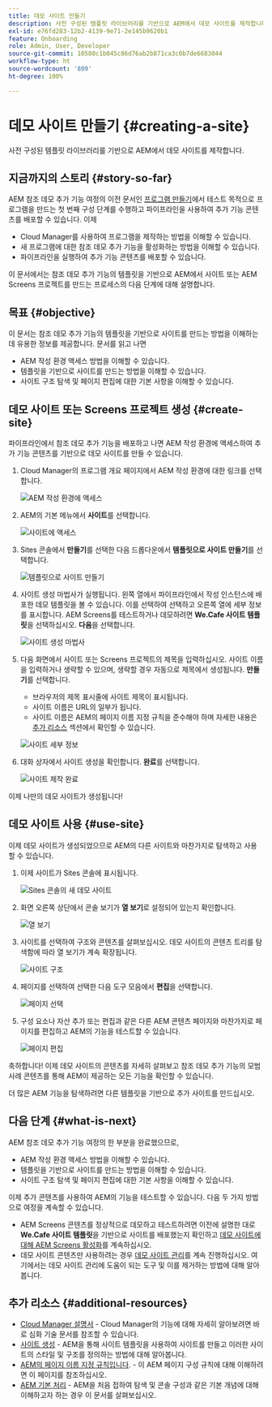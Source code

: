 ```yaml
---
title: 데모 사이트 만들기
description: 사전 구성된 템플릿 라이브러리를 기반으로 AEM에서 데모 사이트를 제작합니다.
exl-id: e76fd283-12b2-4139-9e71-2e145b9620b1
feature: Onboarding
role: Admin, User, Developer
source-git-commit: 10580c1b045c86d76ab2b871ca3c0b7de6683044
workflow-type: ht
source-wordcount: '809'
ht-degree: 100%

---
```


# 데모 사이트 만들기 {#creating-a-site}

사전 구성된 템플릿 라이브러리를 기반으로 AEM에서 데모 사이트를 제작합니다.

## 지금까지의 스토리 {#story-so-far}

AEM 참조 데모 추가 기능 여정의 이전 문서인 [프로그램 만들기](create-program.md)에서 테스트 목적으로 프로그램을 만드는 첫 번째 구성 단계를 수행하고 파이프라인을 사용하여 추가 기능 콘텐츠를 배포할 수 있습니다. 이제

* Cloud Manager를 사용하여 프로그램을 제작하는 방법을 이해할 수 있습니다.
* 새 프로그램에 대한 참조 데모 추가 기능을 활성화하는 방법을 이해할 수 있습니다.
* 파이프라인을 실행하여 추가 기능 콘텐츠를 배포할 수 있습니다.

이 문서에서는 참조 데모 추가 기능의 템플릿을 기반으로 AEM에서 사이트 또는 AEM Screens 프로젝트를 만드는 프로세스의 다음 단계에 대해 설명합니다.

## 목표 {#objective}

이 문서는 참조 데모 추가 기능의 템플릿을 기반으로 사이트를 만드는 방법을 이해하는 데 유용한 정보를 제공합니다. 문서를 읽고 나면

* AEM 작성 환경 액세스 방법을 이해할 수 있습니다.
* 템플릿을 기반으로 사이트를 만드는 방법을 이해할 수 있습니다.
* 사이트 구조 탐색 및 페이지 편집에 대한 기본 사항을 이해할 수 있습니다.

## 데모 사이트 또는 Screens 프로젝트 생성 {#create-site}

파이프라인에서 참조 데모 추가 기능을 배포하고 나면 AEM 작성 환경에 액세스하여 추가 기능 콘텐츠를 기반으로 데모 사이트를 만들 수 있습니다.

1. Cloud Manager의 프로그램 개요 페이지에서 AEM 작성 환경에 대한 링크를 선택합니다.

   ![AEM 작성 환경에 액세스](assets/access-author.png)

1. AEM의 기본 메뉴에서 **사이트**&#x200B;를 선택합니다.

   ![사이트에 액세스](assets/access-sites.png)

1. Sites 콘솔에서 **만들기**&#x200B;를 선택한 다음 드롭다운에서 **템플릿으로 사이트 만들기**&#x200B;를 선택합니다.

   ![템플릿으로 사이트 만들기](assets/create-site-from-template.png)

1. 사이트 생성 마법사가 실행됩니다. 왼쪽 열에서 파이프라인에서 작성 인스턴스에 배포한 데모 템플릿을 볼 수 있습니다. 이를 선택하여 선택하고 오른쪽 열에 세부 정보를 표시합니다. AEM Screens를 테스트하거나 데모하려면 **We.Cafe 사이트 템플릿**&#x200B;을 선택하십시오. **다음**&#x200B;을 선택합니다.

   ![사이트 생성 마법사](assets/site-creation-wizard.png)

1. 다음 화면에서 사이트 또는 Screens 프로젝트의 제목을 입력하십시오. 사이트 이름을 입력하거나 생략할 수 있으며, 생략할 경우 자동으로 제목에서 생성됩니다. **만들기**&#x200B;를 선택합니다.

   * 브라우저의 제목 표시줄에 사이트 제목이 표시됩니다.
   * 사이트 이름은 URL의 일부가 됩니다.
   * 사이트 이름은 AEM의 페이지 이름 지정 규칙을 준수해야 하며 자세한 내용은 [추가 리소스](#additional-resources) 섹션에서 확인할 수 있습니다.

   ![사이트 세부 정보](assets/site-details.png)

1. 대화 상자에서 사이트 생성을 확인합니다. **완료**&#x200B;를 선택합니다.

   ![사이트 제작 완료](assets/site-creation-complete.png)

이제 나만의 데모 사이트가 생성됩니다!

## 데모 사이트 사용 {#use-site}

이제 데모 사이트가 생성되었으므로 AEM의 다른 사이트와 마찬가지로 탐색하고 사용할 수 있습니다.

1. 이제 사이트가 Sites 콘솔에 표시됩니다.

   ![Sites 콘솔의 새 데모 사이트](assets/new-demo-site.png)

1. 화면 오른쪽 상단에서 콘솔 보기가 **열 보기**&#x200B;로 설정되어 있는지 확인합니다.

   ![열 보기](assets/column-view.png)

1. 사이트를 선택하여 구조와 콘텐츠를 살펴보십시오. 데모 사이트의 콘텐츠 트리를 탐색함에 따라 열 보기가 계속 확장됩니다.

   ![사이트 구조](assets/site-structure.png)

1. 페이지를 선택하여 선택한 다음 도구 모음에서 **편집**&#x200B;을 선택합니다.

   ![페이지 선택](assets/select-page.png)

1. 구성 요소나 자산 추가 또는 편집과 같은 다른 AEM 콘텐츠 페이지와 마찬가지로 페이지를 편집하고 AEM의 기능을 테스트할 수 있습니다.

   ![페이지 편집](assets/edit-page.png)

축하합니다! 이제 데모 사이트의 콘텐츠를 자세히 살펴보고 참조 데모 추가 기능의 모범 사례 콘텐츠를 통해 AEM이 제공하는 모든 기능을 확인할 수 있습니다.

더 많은 AEM 기능을 탐색하려면 다른 템플릿을 기반으로 추가 사이트를 만드십시오.

## 다음 단계 {#what-is-next}

AEM 참조 데모 추가 기능 여정의 한 부분을 완료했으므로,

* AEM 작성 환경 액세스 방법을 이해할 수 있습니다.
* 템플릿을 기반으로 사이트를 만드는 방법을 이해할 수 있습니다.
* 사이트 구조 탐색 및 페이지 편집에 대한 기본 사항을 이해할 수 있습니다.

이제 추가 콘텐츠를 사용하여 AEM의 기능을 테스트할 수 있습니다. 다음 두 가지 방법으로 여정을 계속할 수 있습니다.

* AEM Screens 콘텐츠를 정상적으로 데모하고 테스트하려면 이전에 설명한 대로 **We.Cafe 사이트 템플릿**&#x200B;을 기반으로 사이트를 배포했는지 확인하고 [데모 사이트에 대해 AEM Screens 활성화](screens.md)를 계속하십시오.
* 데모 사이트 콘텐츠만 사용하려는 경우 [데모 사이트 관리](manage.md)를 계속 진행하십시오. 여기에서는 데모 사이트 관리에 도움이 되는 도구 및 이를 제거하는 방법에 대해 알아봅니다.

## 추가 리소스 {#additional-resources}

* [Cloud Manager 설명서](https://experienceleague.adobe.com/docs/experience-manager-cloud-service/onboarding/onboarding-concepts/cloud-manager-introduction.html?lang=ko) - Cloud Manager의 기능에 대해 자세히 알아보려면 바로 심화 기술 문서를 참조할 수 있습니다.
* [사이트 생성](/help/sites-cloud/administering/site-creation/create-site.md) - AEM을 통해 사이트 템플릿을 사용하여 사이트를 만들고 이러한 사이트의 스타일 및 구조를 정의하는 방법에 대해 알아봅니다.
* [AEM의 페이지 이름 지정 규칙입니다](/help/sites-cloud/authoring/sites-console/organizing-pages.md#page-name-restrictions-and-best-practices). - 이 AEM 페이지 구성 규칙에 대해 이해하려면 이 페이지를 참조하십시오.
* [AEM 기본 처리](/help/sites-cloud/authoring/basic-handling.md) - AEM을 처음 접하여 탐색 및 콘솔 구성과 같은 기본 개념에 대해 이해하고자 하는 경우 이 문서를 살펴보십시오.
